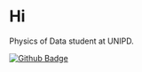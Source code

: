# Hi 
Physics of Data student at UNIPD.

[![Github Badge](http://img.shields.io/badge/-Github-black?style=flat-square&logo=github&link=https://github.com/micheleavella/)](https://github.com/micheleavella/) 
